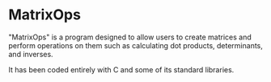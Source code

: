 # MatrixOps

"MatrixOps" is a program designed to allow users to create matrices and perform operations on them such as calculating dot products, determinants, and inverses.

It has been coded entirely with C and some of its standard libraries.
